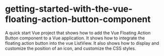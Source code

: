# getting-started-with-the-vue-floating-action-button-component
A quick start Vue project that shows how to add the Vue Floating Action Button component to a Vue application. It shows how to integrate the floating action button into the vue ListView. It also shows how to display and customize the position of an icon, and customize the CSS styles.
